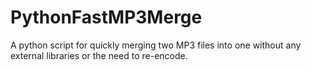# PythonFastMP3Merge
A python script for quickly merging two MP3 files into one without any external libraries or the need to re-encode.
